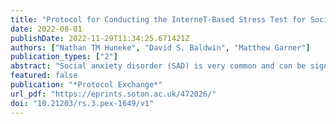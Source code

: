 ```yaml
---
title: "Protocol for Conducting the InterneT-Based Stress Test for Social Anxiety Disorder (ITSSAD)"
date: 2022-08-01
publishDate: 2022-11-29T11:34:25.671421Z
authors: ["Nathan TM Huneke", "David S. Baldwin", "Matthew Garner"]
publication_types: ["2"]
abstract: "Social anxiety disorder (SAD) is very common and can be significantly disabling. New treatments are needed as the remission rate for SAD is the lowest of all the anxiety disorders. Experimental medicine models, in which features resembling a clinical disorder are experimentally induced, are a cost-effective and timely approach to explore potential novel treatments for psychiatric disorders. Following the emergence of SARS-CoV-2, there is a need to develop experimental medicine models that can be carried out remotely. We developed a novel procedure to investigate SAD (the InterneT-based Stress test for Social Anxiety Disorder; ITSSAD) that can be carried out entirely online by a single investigator, potentially reducing costs and maximising internal reliability. The procedure involves an anticipatory period followed by a naturalistic social interaction task."
featured: false
publication: "*Protocol Exchange*"
url_pdf: "https://eprints.soton.ac.uk/472026/"
doi: "10.21203/rs.3.pex-1649/v1"
---
```


